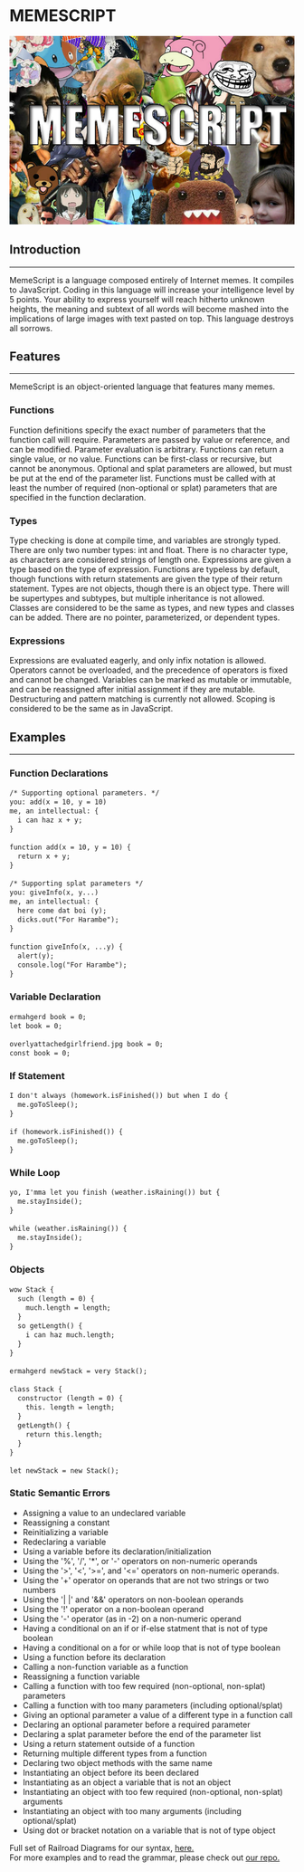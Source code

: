 # MEMESCRIPT

<img src="memescript.jpg">

## Introduction
---
MemeScript is a language composed entirely of Internet memes. It compiles to JavaScript. Coding in this language will increase your intelligence level by 5 points. Your ability to express yourself will reach hitherto unknown heights, the meaning and subtext of all words will become mashed into the implications of large images with text pasted on top. This language destroys all sorrows.

## Features
---
MemeScript is an object-oriented language that features many memes.

### Functions
Function definitions specify the exact number of parameters that the function call will require. Parameters are passed by value or reference, and can be modified. Parameter evaluation is arbitrary. Functions can return a single value, or no value. Functions can be first-class or recursive, but cannot be anonymous. Optional and splat parameters are allowed, but must be put at the end of the parameter list. Functions must be called with at least the number of required (non-optional or splat) parameters that are specified in the function declaration.

### Types
Type checking is done at compile time, and variables are strongly typed. There are only two number types: int and float. There is no character type, as characters are considered strings of length one. Expressions are given a type based on the type of expression. Functions are typeless by default, though functions with return statements are given the type of their return statement. Types are not objects, though there is an object type. There will be supertypes and subtypes, but multiple inheritance is not allowed. Classes are considered to be the same as types, and new types and classes can be added. There are no pointer, parameterized, or dependent types.

### Expressions
Expressions are evaluated eagerly, and only infix notation is allowed. Operators cannot be overloaded, and the precedence of operators is fixed and cannot be changed. Variables can be marked as mutable or immutable, and can be reassigned after initial assignment if they are mutable. Destructuring and pattern matching is currently not allowed. Scoping is considered to be the same as in JavaScript.

## Examples
---

### Function Declarations
```
/* Supporting optional parameters. */
you: add(x = 10, y = 10)
me, an intellectual: { 
  i can haz x + y;
}

function add(x = 10, y = 10) {
  return x + y;
}

/* Supporting splat parameters */
you: giveInfo(x, y...)                
me, an intellectual: {
  here come dat boi (y);
  dicks.out("For Harambe");
}

function giveInfo(x, ...y) {
  alert(y);
  console.log("For Harambe");
}
```

### Variable Declaration
```
ermahgerd book = 0;
let book = 0;

overlyattachedgirlfriend.jpg book = 0;
const book = 0;
```

### If Statement
```
I don't always (homework.isFinished()) but when I do {
  me.goToSleep();
}

if (homework.isFinished()) {
  me.goToSleep();
}
```

### While Loop
```
yo, I'mma let you finish (weather.isRaining()) but {
  me.stayInside();
}

while (weather.isRaining()) {
  me.stayInside();
}
```

### Objects
```
wow Stack {    
  such (length = 0) {
    much.length = length;
  }
  so getLength() {
    i can haz much.length;
  }
}

ermahgerd newStack = very Stack();  

class Stack {
  constructor (length = 0) {
    this. length = length;
  }
  getLength() {
    return this.length;
  }
}
                
let newStack = new Stack();
```

### Static Semantic Errors
* Assigning a value to an undeclared variable
* Reassigning a constant
* Reinitializing a variable 
* Redeclaring a variable 
* Using a variable before its declaration/initialization
* Using the '%', '/', '\*', or '-' operators on non-numeric operands
* Using the '>', '<', '>=', and '<=' operators on non-numeric operands.
* Using the '+' operator on operands that are not two strings or two numbers
* Using the '| |' and '&&' operators on non-boolean operands
* Using the '!' operator on a non-boolean operand
* Using the '-' operator (as in -2) on a non-numeric operand
* Having a conditional on an if or if-else statment that is not of type boolean
* Having a conditional on a for or while loop that is not of type boolean
* Using a function before its declaration 
* Calling a non-function variable as a function
* Reassigning a function variable 
* Calling a function with too few required (non-optional, non-splat) parameters 
* Calling a function with too many parameters (including optional/splat) 
* Giving an optional parameter a value of a different type in a function call
* Declaring an optional parameter before a required parameter 
* Declaring a splat parameter before the end of the parameter list 
* Using a return statement outside of a function
* Returning multiple different types from a function 
* Declaring two object methods with the same name 
* Instantiating an object before its been declared 
* Instantiating as an object a variable that is not an object
* Instantiating an object with too few required (non-optional, non-splat) arguments 
* Instantiating an object with too many arguments (including optional/splat) 
* Using dot or bracket notation on a variable that is not of type object

Full set of Railroad Diagrams for our syntax, [here.](https://rawgit.com/NAnguiano/memescript/gh-pages/docs/diagram.xhtml)  
For more examples and to read the grammar, please check out [our repo.](https://github.com/NAnguiano/memescript/)
